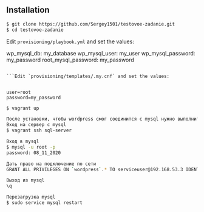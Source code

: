 ## Installation

```bash
$ git clone https://github.com/Sergey1501/testovoe-zadanie.git
$ cd testovoe-zadanie

```

   Edit `provisioning/playbook.yml` and set the values:

wp_mysql_db: my_database
wp_mysql_user: my_user
wp_mysql_password: my_password
root_mysql_password: my_password
```

```Edit `provisioning/templates/.my.cnf` and set the values:


user=root
password=my_password
```

```bash
$ vagrant up

После установки, чтобы wordpress смог соединится с mysql нужно выполнить команды:
Вход на сервер с mysql
$ vagrant ssh sql-server

Вход в mysql
$ mysql -u root -p
password: 08_11_2020

Дать право на подключение по сети
GRANT ALL PRIVILEGES ON `wordpress`.* TO serviceuser@192.168.53.3 IDENTIFIED BY '06_11_2020';

Выход из mysql
\q

Перезагрузка mysql
$ sudo service mysql restart

```

```После выполнения этих команд wordpress будет доступен на  <http://192.168.53.3:8080> 

